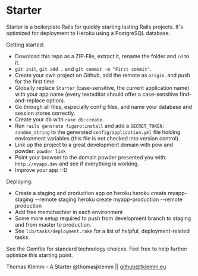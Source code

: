# Starter

Starter is a boilerplate Rails for quickly starting lasting Rails projects. It's optimized for deployment to Heroku using a PostgreSQL database.

Getting started:
  * Download this repo as a ZIP-File, extract it, rename the folder and `cd` to it.
  * `git init`, `git add .` and `git commit -m "First commit"`.
  * Create your own project on Github, add the remote as `origin`. and push for the first time
  * Globally replace `Starter` (case-sensitive, the current application name) with your app name (every texteditor should offer a case-sensitive find-and-replace option).
  * Go through all files, especially config files, and name your database and session stores correctly.
  * Create your db with `rake db:create`.
  * Run `rails generate figaro:install` and add a `SECRET_TOKEN: random_string` to the generated `config/application.yml` file holding environment variables (this file is not checked into version control).
  * Link up the project to a great development domain with pow and powder: `powder link`
  * Point your browser to the domain powder presented you with: `http://myapp.dev` and see if everything is working.
  * Improve your app :-D

Deploying:
  * Create a staging and production app on heroku
    heroku create myapp-staging --remote staging
    heroku create myapp-production --remote production
  * Add free memchachier in each environment
  * Some more setup required to push from development branch to staging and from master to production.
  * See `lib/tasks/deployment.rake` for a list of helpful, deployment-related tasks.

See the Gemfile for standard technology choices. Feel free to help further optimize this starting point.

Thomas Klemm - A Starter
@thomasjklemm || github@tklemm.eu
